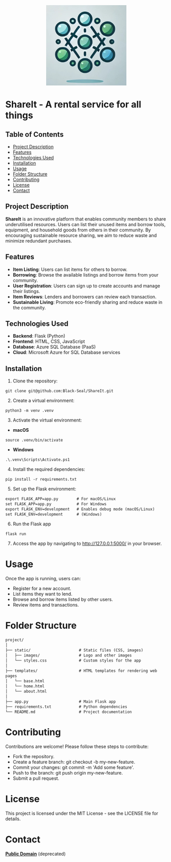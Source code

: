 <p align="center">
    <a target="_blank"><img alt='ShareIt Logo' src='src/static/images/ShareIt_Logo.jpg' width="250" height="250"/></a>
</p>

# ShareIt - A rental service for all things

## Table of Contents
- [Project Description](#project-description)
- [Features](#features)
- [Technologies Used](#technologies-used)
- [Installation](#installation)
- [Usage](#usage)
- [Folder Structure](#folder-structure)
- [Contributing](#contributing)
- [License](#license)
- [Contact](#contact)

## Project Description
**ShareIt** is an innovative platform that enables community members to share underutilised resources. Users can list their unused items and borrow tools, equipment, and household goods from others in their community. By encouraging sustainable resource sharing, we aim to reduce waste and minimize redundant purchases.

## Features
- **Item Listing**: Users can list items for others to borrow.
- **Borrowing**: Browse the available listings and borrow items from your community.
- **User Registration**: Users can sign up to create accounts and manage their listings.
- **Item Reviews**: Lenders and borrowers can review each transaction.
- **Sustainable Living**: Promote eco-friendly sharing and reduce waste in the community.

## Technologies Used
- **Backend**: Flask (Python)
- **Frontend**: HTML, CSS, JavaScript
- **Database**: Azure SQL Database (PaaS)
- **Cloud**: Microsoft Azure for SQL Database services

## Installation

1. Clone the repository:
```ssh
git clone git@github.com:Black-Seal/ShareIt.git
```

2. Create a virtual environment:
```ssh
python3 -m venv .venv
```

3. Activate the virtual environment:
- **macOS**
```ssh
source .venv/bin/activate
```
- **Windows**
```ssh
.\.venv\Scripts\Activate.ps1
```

4. Install the required dependencies:
```ssh
pip install -r requirements.txt
```

5. Set up the Flask environment:
```ssh
export FLASK_APP=app.py        # For macOS/Linux
set FLASK_APP=app.py           # For Windows
export FLASK_ENV=development   # Enables debug mode (macOS/Linux)
set FLASK_ENV=development      # (Windows)
```

6. Run the Flask app
```ssh
flask run
```

7. Access the app by navigating to http://127.0.0.1:5000/ in your browser.

# Usage
Once the app is running, users can:
- Register for a new account.
- List items they want to lend.
- Browse and borrow items listed by other users.
- Review items and transactions.

# Folder Structure
```
project/
│
├── static/                     # Static files (CSS, images)
│   ├── images/                 # Logo and other images
│   └── styles.css              # Custom styles for the app
│
├── templates/                  # HTML templates for rendering web pages
│   └── base.html
│   └── home.html
│   └── about.html
│
├── app.py                      # Main Flask app
├── requirements.txt            # Python dependencies
└── README.md                   # Project documentation
```

# Contributing

Contributions are welcome! Please follow these steps to contribute:

- Fork the repository.
- Create a feature branch: git checkout -b my-new-feature.
- Commit your changes: git commit -m 'Add some feature'.
- Push to the branch: git push origin my-new-feature.
- Submit a pull request.

# License
This project is licensed under the MIT License - see the LICENSE file for details.

# Contact

[**Public Domain**](https://nice-pebble-069dc3c00.5.azurestaticapps.net) (deprecated)